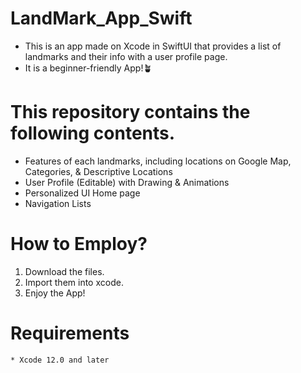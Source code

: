 # LandMark_App_Swift
* This is an app made on Xcode in SwiftUI that provides a list of landmarks and their info with a user profile page.
* It is a beginner-friendly App!🪴

# This repository contains the following contents.
* Features of each landmarks, including locations on Google Map, Categories, & Descriptive Locations
* User Profile (Editable) with Drawing & Animations
* Personalized UI Home page
* Navigation Lists

# How to Employ?
1. Download the files.
2. Import them into xcode.
3. Enjoy the App!

# Requirements
    * Xcode 12.0 and later